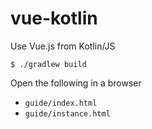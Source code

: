 # vue-kotlin
Use Vue.js from Kotlin/JS

```$shell
$ ./gradlew build
```

Open the following in a browser
- `guide/index.html`
- `guide/instance.html`
